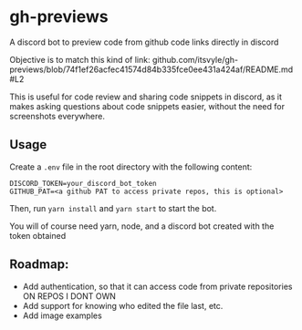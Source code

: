 # gh-previews

A discord bot to preview code from github code links directly in discord

Objective is to match this kind of link: github.com/itsvyle/gh-previews/blob/74f1ef26acfec41574d84b335fce0ee431a424af/README.md#L2

This is useful for code review and sharing code snippets in discord, as it makes asking questions about code snippets easier, without the need for screenshots everywhere.

## Usage

Create a `.env` file in the root directory with the following content:

```
DISCORD_TOKEN=your_discord_bot_token
GITHUB_PAT=<a github PAT to access private repos, this is optional>
```

Then, run `yarn install` and `yarn start` to start the bot.

You will of course need yarn, node, and a discord bot created with the token obtained

## Roadmap:

-   Add authentication, so that it can access code from private repositories ON REPOS I DONT OWN
-   Add support for knowing who edited the file last, etc.
-   Add image examples
